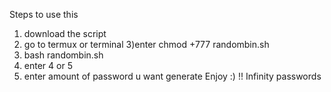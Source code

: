 



Steps to use this 
1) download the script 
2) go to termux or terminal
3)enter chmod +777 randombin.sh
4) bash randombin.sh
5) enter 4 or 5
6) enter amount of password u want generate 
 Enjoy :) !! Infinity passwords


